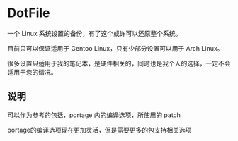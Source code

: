 # DotFile

一个 Linux 系统设置的备份，有了这个或许可以还原整个系统。

目前只可以保证适用于 Gentoo Linux，只有少部分设置可以用于 Arch Linux。

很多设置只适用于我的笔记本，是硬件相关的，同时也是我个人的选择，一定不会适用于您的情况。

## 说明

可以作为参考的包括，portage 内的编译选项，所使用的 patch

portage的编译选项现在更加灵活，但是需要更多的包支持相关选项
